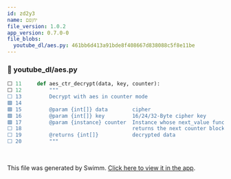 ```yaml
---
id: zd2y3
name: יחןפם
file_version: 1.0.2
app_version: 0.7.0-0
file_blobs:
  youtube_dl/aes.py: 461bb6d413a91bde8f408667d838088c5f8e11be
---
```


<!-- NOTE-swimm-snippet: the lines below link your snippet to Swimm -->
### 📄 youtube_dl/aes.py
```python
⬜ 11     def aes_ctr_decrypt(data, key, counter):
⬜ 12         """
⬜ 13         Decrypt with aes in counter mode
🟩 14     
🟩 15         @param {int[]} data        cipher
🟩 16         @param {int[]} key         16/24/32-Byte cipher key
🟩 17         @param {instance} counter  Instance whose next_value function (@returns {int[]}  16-Byte block)
⬜ 18                                    returns the next counter block
⬜ 19         @returns {int[]}           decrypted data
⬜ 20         """
```

<br/>

This file was generated by Swimm. [Click here to view it in the app](https://swimm-web-app.web.app/repos/Z2l0aHViJTNBJTNBeW91dHViZS1kbCUzQSUzQWlkb2dhbnplcg==/docs/zd2y3).